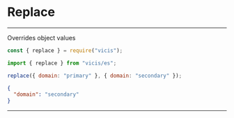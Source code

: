# Replace

----------

Overrides object values

```js
const { replace } = require("vicis");
```

```js
import { replace } from "vicis/es";
```

```js
replace({ domain: "primary" }, { domain: "secondary" });
```

```json
{
  "domain": "secondary"
}
```

----------
